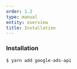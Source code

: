 ```yaml
---
order: 1.2
type: manual
entity: overview
title: Installation
---
```


### Installation

```bash
$ yarn add google-ads-api
```
